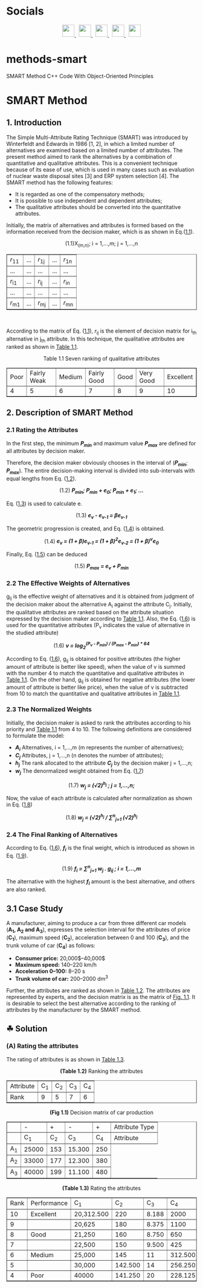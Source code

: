 # Socials

<p align="center">
  <a href="https://discord.com/users/xaprier#6129" target="_blank" rel="noreferrer">
    <img src="https://raw.githubusercontent.com/danielcranney/readme-generator/main/public/icons/socials/discord.svg" width="32" height="32" />
  </a>&nbsp
  <a href="https://www.github.com/xaprier" target="_blank" rel="noreferrer">
    <img src="https://raw.githubusercontent.com/danielcranney/readme-generator/main/public/icons/socials/github.svg" width="32" height="32" />
  </a>&nbsp
  <a href="http://www.instagram.com/xaprier.dev" target="_blank" rel="noreferrer">
    <img src="https://raw.githubusercontent.com/danielcranney/readme-generator/main/public/icons/socials/instagram.svg" width="32" height="32" />
  </a>&nbsp
  <a href="https://www.linkedin.com/in/xaprier/" target="_blank" rel="noreferrer">
    <img src="https://raw.githubusercontent.com/danielcranney/readme-generator/main/public/icons/socials/linkedin.svg" width="32" height="32" />
  </a>&nbsp
  <a href="https://twitter.com/xaprier_dev" target="_blank" rel="noreferrer">
    <img src="https://raw.githubusercontent.com/danielcranney/readme-generator/main/public/icons/socials/twitter.svg" width="32" height="32" />
  </a>
</p>

# methods-smart
SMART Method C++ Code With Object-Oriented Principles
  
# SMART Method
## 1. Introduction

<html lang="en_US">
    <p>
        The Simple Multi-Attribute Rating Technique (SMART) was introduced by  
        Winterfeldt and Edwards in 1986 [1, 2], in which a limited number of alternatives  
        are examined based on a limited number of attributes. The present method aimed to  
        rank the alternatives by a combination of quantitative and qualitative attributes.  
        This is a convenient technique because of its ease of use, which is used in many  
        cases such as evaluation of nuclear waste disposal sites [3] and ERP system  
        selection [4]. The SMART method has the following features:   
    </p>
    <ul>
        <li>It is regarded as one of the compensatory methods;</li>
        <li>It is possible to use independent and dependent attributes;</li>
        <li>The qualitative attributes should be converted into the quantitative attributes.</li>
    </ul>
    <p>
        Initially, the matrix of alternatives and attributes is formed based on the information received from the decision maker, which is as shown in Eq.(<a href="#1.1">1.1</a>).
    </p>
    <table align="center" border="true" id="1.1">
        <p align="center">(1.1)X<sub>(m,n)</sub>; i = 1,...,m; j = 1,...,n</p>
        <tr>
            <td><i>r</i><sub>11</sub></td>
            <td>...</td>
            <td><i>r</i><sub>1j</sub></td>
            <td>...</td>
            <td><i>r</i><sub>1n</sub></td>
        </tr>
        <tr>
            <td>...</td>
            <td>...</td>
            <td>...</td>
            <td>...</td>
            <td>...</td>
        </tr>
        <tr>
            <td><i>r</i><sub>i1</sub></td>
            <td>...</td>
            <td><i>r</i><sub>ij</sub></td>
            <td>...</td>
            <td><i>r</i><sub>in</sub></td>
        </tr>
        <tr>
            <td>...</td>
            <td>...</td>
            <td>...</td>
            <td>...</td>
            <td>...</td>
        </tr>
        <tr>
            <td><i>r</i><sub>m1</sub></td>
            <td>...</td>
            <td><i>r</i><sub>mj</sub></td>
            <td>...</td>
            <td><i>r</i><sub>mn</sub></td>
        </tr>
    </table><br>
    <p>
        According to the matrix of Eq. (<a href="#1.1">1.1</a>), 
        <i>r</i><sub>ij</sub> is the element of decision matrix for i<sub>th</sub>
        alternative in j<sub>th</sub> attribute. 
        In this technique, the qualitative attributes are ranked as
        shown in <a href=#table11>Table 1.1</a>.
    </p>
    <table border="true" align="center" id="table11">
        <p align="center">Table 1.1 Seven ranking of qualitative attributes</p>
        <tr>
            <td>Poor</td><td>Fairly Weak</td><td>Medium</td><td>Fairly Good</td><td>Good</td><td>Very Good</td><td>Excellent</td>
        </tr>
        <tr>
            <td>4</td><td>5</td><td>6</td><td>7</td><td>8</td><td>9</td><td>10</td>
        </tr>
    </table>
</html>

## 2. Description of SMART Method

### 2.1 Rating the Attributes
<html>
    <p>
        In the first step, the minimum <b><i>P<sub>min</sub></i></b> and 
        maximum value <b><i>P<sub>max</sub></i></b> are defined for all attributes 
        by decision maker.
    </p>
    <p>
        Therefore, the decision maker obviously chooses in the interval 
        of (<b><i>P<sub>min</sub></i></b>; <b><i>P<sub>max</sub></i></b>).
        The entire decision-making interval is divided into sub-intervals 
        with equal lengths from Eq. (<a href="#e1.2">1.2</a>).
        <p align="center" id="e1.2">
            (1.2)&nbsp;<b><i>P<sub>min</sub>; P<sub>min</sub> + e<sub>0</sub>; P<sub>min</sub> + e<sub>1</sub>; ... </i></b>
        </p>
    </p>
    <p>
        Eq. (<a href="#e1.3">1.3</a>) is used to calculate e.
        <p align="center" id="e1.3">
        (1.3)&nbsp;<b><i>e<sub>v</sub> - e<sub>v-1</sub> = &#946;e<sub>v-1</sub></i></b>
        </p>
    </p>
    <p>
        The geometric progression is created, and Eq. (<a href="#e1.4">1.4</a>) is obtained.
        <p align="center" id="e1.4">
        (1.4)&nbsp;<b><i>e<sub>v</sub> = (1 + &#946;)e<sub>v-1</sub> = (1 + &#946;)<sup>2</sup>e<sub>v-2</sub> = (1 + &#946;)<sup>v</sup>e<sub>0</sub></i></b>
        </p>
    </p>
    <p>
        Finally, Eq. (<a href="#e1.5">1.5</a>) can be deduced
        <p align="center" id="e1.5">
            (1.5)&nbsp;<b><i>P<sub>max</sub> = e<sub>v</sub> + P<sub>min</sub></i></b>
        </p>
    </p>
</html>

### 2.2 The Effective Weights of Alternatives
<p>
    g<sub>ij</sub> is the effective weight of alternatives and it is obtained from judgment of the decision maker about the alternative A<sub>i</sub> against the attribute C<sub>j</sub>. 
    Initially, the qualitative attributes are ranked based on the attribute situation expressed by the decision maker according to <a href="#table11">Table 1.1</a>. 
    Also, the Eq. (<a href="e1.6">1.6</a>) is used for the quantitative attributes (P<sub>v</sub> indicates the value of alternative in the studied attribute)
    <p align="center" id="e1.6">
        (1.6)&nbsp;<b><i>v = log<sub>2</sub><sup>(P<sub>v</sub> - P<sub>min</sub>) / (P<sub>max</sub> - P<sub>min</sub>) * 64</sup></i></b>
    </p>
    <p>
        According to Eq. (<a href="#e1.6">1.6</a>), g<sub>ij</sub> is obtained for positive attributes (the higher amount of attribute is better like speed), when the value of v is summed with the number 4 to match the quantitative and qualitative attributes in <a href="#table11">Table 1.1</a>. 
        On the other hand, g<sub>ij</sub> is obtained for negative attributes (the lower amount of attribute is better like price), when the value of v is subtracted from 10 to match the quantitative and qualitative attributes in <a href="#table11">Table 1.1</a>.
    </p>
</p>

### 2.3 The Normalized Weights
<p>
    Initially, the decision maker is asked to rank the attributes according to his priority and <a href="#table11">Table 1.1</a> from 4 to 10. The following definitions are considered to formulate the model:<br>
    <ul>
        <li><b><i>A<sub>i</sub></i></b> Alternatives, i = 1,...,m (m represents the number of alternatives);</li>
        <li><b><i>C<sub>j</sub></i></b> Attributes, j = 1,...,n (n denotes the number of attributes);</li>
        <li><b><i>h<sub>j</sub></i></b> The rank allocated to the attribute <b><i>C<sub>j</sub></i></b> by the decision maker j = 1,...,n;</li>
        <li><b><i>w<sub>j</sub></i></b> The denormalized weight obtained from Eq. (<a href="#e1.7">1.7</a>)</li>
    </ul>
    <p align="center" id="e1.7">
        (1.7)&nbsp;<b><i>w<sub>j</sub> = (&radic;2)<sup>h<sub>j</sub></sup> ; j = 1,...,n;</i></b>
    </p>
    Now, the value of each attribute is calculated after normalization as shown in Eq. (<a href="#e1.8">1.8</a>)
    <p>
        <p align="center" id="e1.8">
            (1.8)&nbsp;<b><i>w<sub>j</sub> = (&radic;2)<sup>h<sub>j</sub></sup> / &sum;<sup>n</sup><sub>j=1</sub> (&radic;2)<sup>h<sub>j</sub></sup></i></b>
        </p>
    </p>
</p>

### 2.4 The Final Ranking of Alternatives
<p>
    According to Eq. (<a href="#e1.6">1.6</a>), <b><i>f<sub>i</sub></i></b> is the final weight, which is introduced as shown in Eq. (<a href="#e1.9">1.9</a>).
    <p align="center" id="e1.9">
        (1.9)&nbsp;<b><i>f<sub>i</sub> = &sum;<sup>n</sup><sub>j=1</sub> w<sub>j</sub> . g<sub>ij</sub> ; i = 1,...,m</i></b>
    </p>
    The alternative with the highest <b><i>f<sub>i</sub></i></b> amount is the best alternative, and others are also ranked.
</p>

## 3.1 Case Study
<p>
    A manufacturer, aiming to produce a car from three different car models (<b>A<sub>1</sub>, A<sub>2</sub> and A<sub>3</sub></b>), expresses the selection interval for the attributes of price (<b>C<sub>1</sub></b>), maximum speed (<b>C<sub>2</sub></b>), acceleration between 0 and 100 (<b>C<sub>3</sub></b>), and the trunk volume of car (<b>C<sub>4</sub></b>) as follows:
    <ul>
        <li><b>Consumer price:</b> 20,000$–40,000$</li>
        <li><b>Maximum speed:</b> 140–220 km/h</li>
        <li><b>Acceleration 0–100:</b> 8–20 s</li>
        <li><b>Trunk volume of car:</b> 200–2000 dm<sup>3</sup></li>
    </ul>
    Further, the attributes are ranked as shown in <a href="#table12">Table 1.2</a>. The attributes are represented by experts, and the decision matrix is as the matrix of <a href="#fig11">Fig. 1.1</a>. It is desirable to select the best alternative according to the ranking of attributes by the manufacturer by the SMART method.
</p>

<p>
    <h2>&#9752; Solution</h3>
    <h3>(A) <b>Rating the attributes</b></h3>
    The rating of attributes is as shown in <a href="#stable13">Table 1.3</a>.
    <p>
        <table align="center" id="stable12" border="true">
            <p align="center"><b>(Table 1.2)</b> Ranking the attributes</p>
            <tr>
                <td>Attribute</td>
                <td>C<sub>1</sub></td>
                <td>C<sub>2</sub></td>
                <td>C<sub>3</sub></td>
                <td>C<sub>4</sub></td>
            </tr>
            <tr>
                <td>Rank</td>
                <td>9</td>
                <td>5</td>
                <td>7</td>
                <td>6</td>
            </tr>
        </table>
    </p>
    <p>
        <table align="center" id="sfig11" border="true">
            <p align="center"><b>(Fig 1.1)</b> Decision matrix of car production</p>
            <tr>
                <td></td>
                <td>-</td>
                <td>+</td>
                <td>-</td>
                <td>+</td>
                <td>Attribute Type</td>
            </tr>
            <tr>
                <td></td>
                <td>C<sub>1</sub></td>
                <td>C<sub>2</sub></td>
                <td>C<sub>3</sub></td>
                <td>C<sub>4</sub></td>
                <td>Attribute</td>
            </tr>
            <tr>
                <td>A<sub>1</sub></td>
                <td>25000</td>
                <td>153</td>
                <td>15.300</td>
                <td>250</td>
            </tr>
            <tr>
                <td>A<sub>2</sub></td>
                <td>33000</td>
                <td>177</td>
                <td>12.300</td>
                <td>380</td>
            </tr>
            <tr>
                <td>A<sub>3</sub></td>
                <td>40000</td>
                <td>199</td>
                <td>11.100</td>
                <td>480</td>
            </tr>
        </table>
    </p>
    <p>
        <table align="center" id="stable13" border="true">
            <p align="center"><b>(Table 1.3)</b> Rating the attributes</p>
            <tr>
                <td>Rank</td>
                <td>Performance</td>
                <td>C<sub>1</sub></td>
                <td>C<sub>2</sub></td>
                <td>C<sub>3</sub></td>
                <td>C<sub>4</sub></td>
            </tr>
            <tr>
                <td>10</td>
                <td>Excellent</td>
                <td>20,312.500</td>
                <td>220</td>
                <td>8.188</td>
                <td>2000</td>
            </tr>
            <tr>
                <td>9</td>
                <td></td>
                <td>20,625</td>
                <td>180</td>
                <td>8.375</td>
                <td>1100</td>
            </tr>
            <tr>
                <td>8</td>
                <td>Good</td>
                <td>21,250</td>
                <td>160</td>
                <td>8.750</td>
                <td>650</td>
            </tr>
            <tr>
                <td>7</td>
                <td></td>
                <td>22,500</td>
                <td>150</td>
                <td>9.500</td>
                <td>425</td>
            </tr>
            <tr>
                <td>6</td>
                <td>Medium</td>
                <td>25,000</td>
                <td>145</td>
                <td>11</td>
                <td>312.500</td>
            </tr>
            <tr>
                <td>5</td>
                <td></td>
                <td>30,000</td>
                <td>142.500</td>
                <td>14</td>
                <td>256.250</td>
            </tr>
            <tr>
                <td>4</td>
                <td>Poor</td>
                <td>40000</td>
                <td>141.250</td>
                <td>20</td>
                <td>228.125</td>
            </tr>
        </table>
    </p>
</p>